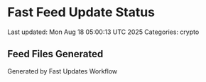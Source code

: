 # Fast Feed Update Status
Last updated: Mon Aug 18 05:00:13 UTC 2025
Categories: crypto

## Feed Files Generated

Generated by Fast Updates Workflow

